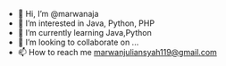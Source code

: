 - 👋 Hi, I’m @marwanaja
- 👀 I’m interested in Java, Python, PHP
- 🌱 I’m currently learning Java,Python
- 💞️ I’m looking to collaborate on ...
- 📫 How to reach me marwanjuliansyah119@gmail.com

<!---
marwanaja/marwanaja is a ✨ special ✨ repository because its `README.md` (this file) appears on your GitHub profile.
You can click the Preview link to take a look at your changes.
--->
